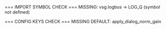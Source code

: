 === IMPORT SYMBOL CHECK ===
MISSING: vsg.logbus -> LOG_Q (symbol not defined)

=== CONFIG KEYS CHECK ===
MISSING DEFAULT: apply_dialog_norm_gain